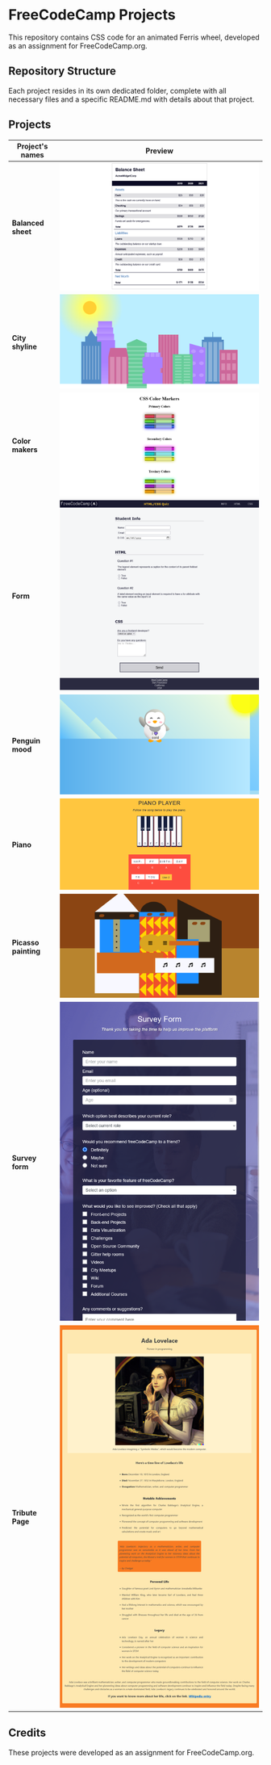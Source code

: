 # FreeCodeCamp Projects
This repository contains CSS code for an animated Ferris wheel, developed as an assignment for FreeCodeCamp.org.

## Repository Structure
Each project resides in its own dedicated folder, complete with all necessary files and a specific README.md with details about that project.


## Projects
| Project's names |  Preview |
| --------------- | --------------- | 
| **Balanced sheet** | ![Balanced sheet](https://github.com/tokyohmachine/FreeCodeCamp-projects-assignment/blob/main/images/Screenshot%202023-07-05%20at%2013-06-46%20Balance%20Sheet.png) |
| **City shyline**  | ![City shyline](https://github.com/tokyohmachine/FreeCodeCamp-projects-assignment/blob/main/images/City%20Skyline-day.png) |
| **Color makers** |  ![Color makers](https://github.com/tokyohmachine/FreeCodeCamp-projects-assignment/blob/main/images/Screenshot%202023-07-05%20at%2013-08-14%20Colored%20Markers.png) |
| **Form**  | ![Form](https://github.com/tokyohmachine/FreeCodeCamp-projects-assignment/blob/main/images/Screenshot%202023-07-05%20at%2013-08-37%20Accessibility%20Quiz.png) |
| **Penguin mood**  | ![Penguin mood](https://github.com/tokyohmachine/FreeCodeCamp-projects-assignment/blob/main/images/Screenshot%202023-07-05%20at%2013-08-55%20Penguin%20Mood.png) |
| **Piano**  | ![Piano](https://github.com/tokyohmachine/FreeCodeCamp-projects-assignment/blob/main/images/Screenshot%202023-07-05%20at%2013-09-08%20Piano%20player.png) |
| **Picasso painting**  | ![Picasso painting](https://github.com/tokyohmachine/FreeCodeCamp-projects-assignment/blob/main/images/Screenshot%202023-07-05%20at%2013-09-23%20Picasso%20Painting.png) |
| **Survey form**  | ![Survey form](https://github.com/tokyohmachine/FreeCodeCamp-projects-assignment/blob/main/images/Screen%20Shot%202023-07-05%20at%2013.10.01-survey.png) |
| **Tribute Page**  | ![Tribute Page](https://github.com/tokyohmachine/FreeCodeCamp-projects-assignment/blob/main/images/Screenshot%202023-07-05%20at%2013-11-31%20Ada%20Lovelace%20Tribute%20Page.png) |

## Credits
These projects were developed as an assignment for FreeCodeCamp.org.


